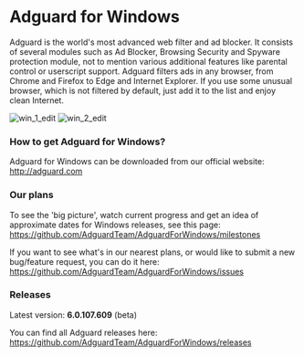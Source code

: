 # Adguard for Windows

Adguard is the world's most advanced web filter and ad blocker. It consists of several modules such as Ad Blocker, Browsing Security and Spyware protection module, not to mention various additional features like parental control or userscript support. Adguard filters ads in any browser, from Chrome and Firefox to Edge and Internet Explorer. If you use some unusual browser, which is not filtered by default, just add it to the list and enjoy clean Internet.

![win_1_edit](https://cloud.githubusercontent.com/assets/8577533/9547309/09652662-4da2-11e5-90a3-876ed623f29a.jpg)
![win_2_edit](https://cloud.githubusercontent.com/assets/8577533/9547315/12833da6-4da2-11e5-9070-49d0b7395156.jpg)

### How to get Adguard for Windows?  
Adguard for Windows can be downloaded from our official website:
http://adguard.com

### Our plans

To see the 'big picture', watch current progress and get an idea of approximate dates for Windows releases, see this page: https://github.com/AdguardTeam/AdguardForWindows/milestones

If you want to see what's in our nearest plans, or would like to submit a new bug/feature request, you can do it here: https://github.com/AdguardTeam/AdguardForWindows/issues

### Releases

Latest version:
**6.0.107.609** (beta)

You can find all Adguard releases here:
https://github.com/AdguardTeam/AdguardForWindows/releases
